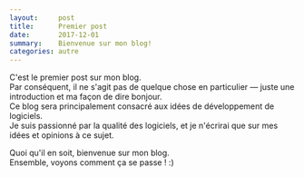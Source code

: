 ```yaml
---
layout:     post
title:      Premier post
date:       2017-12-01
summary:    Bienvenue sur mon blog!
categories: autre
---
```


C'est le premier post sur mon blog.  
Par conséquent, il ne s'agit pas de quelque chose en particulier — 
juste une introduction et ma façon de dire bonjour.  
Ce blog sera principalement consacré aux idées de développement de logiciels.  
Je suis passionné par la qualité des logiciels, 
et je n'écrirai que sur mes idées et opinions à ce sujet.

Quoi qu'il en soit, bienvenue sur mon blog.  
Ensemble, voyons comment ça se passe ! :)
